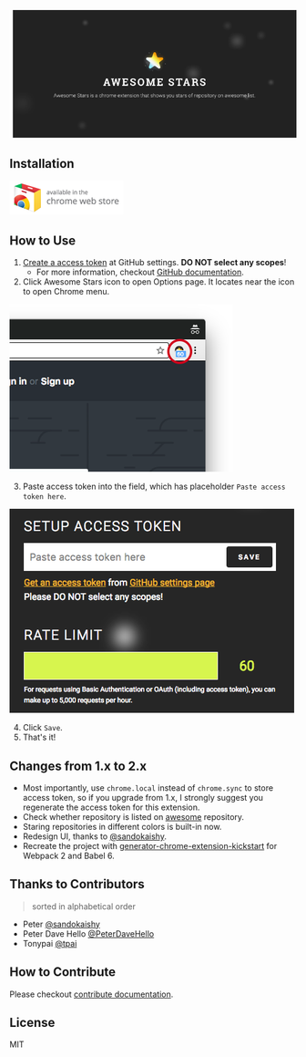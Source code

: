 ![Awesome Stars](assets/readme-banner.png)

## Installation

[![Available on Chrome Web Store](assets/available-on-chrome-web-store.png)](https://chrome.google.com/webstore/detail/awesome-stars/lcokkcbdmicofdahlooopcpinogephfb)

## How to Use

1. [Create a access token](https://github.com/settings/tokens/new?description=Awesome%20Stars) at GitHub settings. **DO NOT select any scopes**!
    - For more information, checkout [GitHub documentation](https://help.github.com/articles/creating-a-personal-access-token-for-the-command-line/#creating-a-token).
2. Click Awesome Stars icon to open Options page. It locates near the icon to open Chrome menu.

![Awesome Stars Icon](assets/awesome-stars-icon.png)

3. Paste access token into the field, which has placeholder `Paste access token here`.

![Awesome Options Page](assets/field-and-progress-bar.png)

4. Click `Save`.
5. That's it!

## Changes from 1.x to 2.x

- Most importantly, use `chrome.local` instead of `chrome.sync` to store access token, so if you upgrade from 1.x, I strongly suggest you regenerate the access token for this extension.
- Check whether repository is listed on [awesome](https://awesome.re/) repository.
- Staring repositories in different colors is built-in now.
- Redesign UI, thanks to [@sandokaishy](https://github.com/sandokaishy).
- Recreate the project with [generator-chrome-extension-kickstart](https://github.com/HaNdTriX/generator-chrome-extension-kickstart) for Webpack 2 and Babel 6.

## Thanks to Contributors

> sorted in alphabetical order

- Peter [@sandokaishy](https://github.com/sandokaishy)
- Peter Dave Hello [@PeterDaveHello](https://github.com/PeterDaveHello)
- Tonypai [@tpai](https://github.com/tpai)

## How to Contribute

Please checkout [contribute documentation](CONTRIBUTE.md).

## License

MIT
